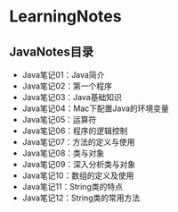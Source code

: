 # LearningNotes
## JavaNotes目录

- Java笔记01：Java简介
- Java笔记02：第一个程序
- Java笔记03：Java基础知识
- Java笔记04：Mac下配置Java的环境变量
- Java笔记05：运算符
- Java笔记06：程序的逻辑控制
- Java笔记07：方法的定义与使用
- Java笔记08：类与对象
- Java笔记09：深入分析类与对象
- Java笔记10：数组的定义及使用
- Java笔记11：String类的特点
- Java笔记12：String类的常用方法

